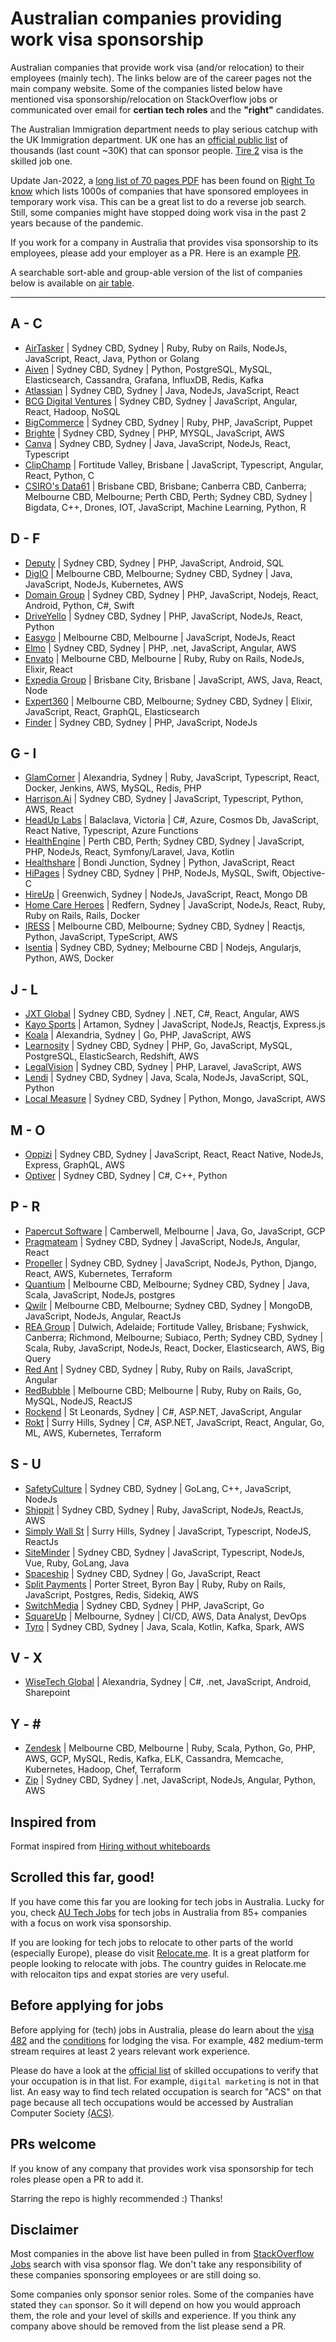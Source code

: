 # Australian companies providing work visa sponsorship

Australian companies that provide work visa (and/or relocation) to their employees (mainly tech).
The links below are of the career pages not the main company website. Some of the companies listed below have mentioned visa sponsorship/relocation on StackOverflow jobs or communicated over email for **certian tech roles** and the **"right"** candidates. 

The Australian Immigration department needs to play serious catchup with the UK Immigration department. UK one has an [official public list](https://www.gov.uk/government/publications/register-of-licensed-sponsors-workers) of thousands (last count ~30K) that can sponsor people. [Tire 2](https://www.gov.uk/tier-2-general) visa is the skilled job one. 

Update Jan-2022, a [long list of 70 pages PDF](https://www.righttoknow.org.au/request/6369/response/17729/attach/4/fa%20200600144%20documents%20released.pdf?cookie_passthrough=1) has been found on [Right To know](https://www.righttoknow.org.au/request/list_of_accredited_sponsors) which lists 1000s of companies that have sponsored employees in temporary work visa. This can be a great list to do a reverse job search. Still, some companies might have stopped doing work visa in the past 2 years because of the pandemic.

If you work for a company in Australia that provides visa sponsorship to its employees, please add your employer as a PR. Here is an example [PR](https://github.com/geshan/au-companies-providing-work-visa-sponsorship/pull/32). 

A searchable sort-able and group-able version of the list of companies below is available on [air table](https://airtable.com/shrgB7IeiaGmIkGug/tblimdYn6HhmTYmD3).

---

## A - C
- [AirTasker](https://www.airtasker.com/careers/) | Sydney CBD, Sydney |  Ruby, Ruby on Rails, NodeJs, JavaScript, React, Java, Python or Golang
- [Aiven](https://aiven.io/careers) | Sydney CBD, Sydney | Python, PostgreSQL, MySQL, Elasticsearch, Cassandra, Grafana, InfluxDB, Redis, Kafka
- [Atlassian](https://www.atlassian.com/company/careers/sydney) | Sydney CBD, Sydney | Java, NodeJs, JavaScript, React
- [BCG Digital Ventures](https://careers.bcgdv.com/locations/sydney/) | Sydney CBD, Sydney | JavaScript, Angular, React, Hadoop, NoSQL
- [BigCommerce](https://www.bigcommerce.com/careers/) | Sydney CBD, Sydney |  Ruby, PHP, JavaScript, Puppet
- [Brighte](https://brighte.com.au/careers/) | Sydney CBD, Sydney | PHP, MYSQL, JavaScript, AWS
- [Canva](https://www.canva.com/careers/) | Sydney CBD, Sydney | Java, JavaScript, NodeJs, React, Typescript
- [ClipChamp](https://clipchamp.com/en/company/careers) | Fortitude Valley, Brisbane | JavaScript, Typescript, Angular, React, Python, C
- [CSIRO's Data61](https://jobs.csiro.au/search/?q=data61&locationsearch=) | Brisbane CBD, Brisbane; Canberra CBD, Canberra; Melbourne CBD, Melbourne; Perth CBD, Perth; Sydney CBD, Sydney | Bigdata, C++, Drones, IOT, JavaScript, Machine Learning, Python, R 

## D - F
- [Deputy](https://www.deputy.com/au/careers) | Sydney CBD, Sydney |  PHP, JavaScript, Android, SQL
- [DigIO](https://digio.com.au/current-opportunities/) | Melbourne CBD, Melbourne; Sydney CBD, Sydney | Java, JavaScript, NodeJs, Kubernetes, AWS
- [Domain Group](https://domaingroup.csod.com/ux/ats/careersite/4/home?c=domaingroup) | Sydney CBD, Sydney | PHP, JavaScript, Nodejs, React, Android, Python, C#, Swift
- [DriveYello](https://www.driveyello.com/yello-jobs/) | Sydney CBD, Sydney | PHP, JavaScript, NodeJs, React, Python
- [Easygo](https://easygo.io/careers/) | Melbourne CBD, Melbourne | JavaScript, NodeJs, React
- [Elmo](https://elmosoftware.com.au/jobs/) | Sydney CBD, Sydney | PHP, .net, JavaScript, Angular, AWS
- [Envato](https://envato.com/careers/) | Melbourne CBD, Melbourne | Ruby, Ruby on Rails, NodeJs, Elixir, React
- [Expedia Group](https://lifeatexpedia.com/jobs?location=Australia) | Brisbane City, Brisbane | JavaScript, AWS, Java, React, Node
- [Expert360](https://expert360.com/company/careers) |  Melbourne CBD, Melbourne; Sydney CBD, Sydney | Elixir, JavaScript, React, GraphQL, Elasticsearch 
- [Finder](https://www.finder.com.au/careers) |  Sydney CBD, Sydney | PHP, JavaScript, NodeJs 

## G - I
- [GlamCorner](https://www.glamcorner.com.au/opportunities) | Alexandria, Sydney | Ruby, JavaScript, Typescript, React, Docker, Jenkins, AWS, MySQL, Redis, PHP
- [Harrison.Ai](https://www.harrison.ai/careers) | Sydney CBD, Sydney | JavaScript, Typescript, Python, AWS, React
- [HeadUp Labs](https://www.headuplabs.com/careers) | Balaclava, Victoria | C#, Azure, Cosmos Db, JavaScript, React Native, Typescript, Azure Functions 
- [HealthEngine](https://careers.healthengine.com.au/opportunities/) | Perth CBD, Perth; Sydney CBD, Sydney | JavaScript, PHP, NodeJs, React, Symfony/Laravel, Java, Kotlin
- [Healthshare](https://www.healthsharedigital.com/company/careers/) | Bondi Junction, Sydney | Python, JavaScript, React
- [HiPages](https://hipagesgroup.com.au/careers/) | Sydney CBD, Sydney | PHP, NodeJs, MySQL, Swift, Objective-C
- [HireUp](https://hireup.com.au/careers/) | Greenwich, Sydney | NodeJs, JavaScript, React, Mongo DB
- [Home Care Heroes](https://homecareheroes.com.au/careers) | Redfern, Sydney | JavaScript, NodeJs, React, Ruby, Ruby on Rails, Rails, Docker
- [IRESS](https://www.iress.com/au/company/join-us/) | Melbourne CBD, Melbourne; Sydney CBD, Sydney | Reactjs, Python, JavaScript, TypeScript, AWS
- [Isentia](https://www.isentia.com/careers/) | Sydney CBD, Sydney; Melbourne CBD | Nodejs, Angularjs, Python, AWS, Docker 

## J - L
- [JXT Global](https://www.jxt.com.au/join-us) | Sydney CBD, Sydney | .NET, C#, React, Angular, AWS
- [Kayo Sports](https://www.linkedin.com/company/kayo-sports/jobs/) | Artamon, Sydney | JavaScript, NodeJs, Reactjs, Express.js 
- [Koala](https://www.linkedin.com/company/koala-mattress/jobs/) | Alexandria, Sydney | Go, PHP, JavaScript, AWS
- [Learnosity](https://learnosity.com/company/careers/) | Sydney CBD, Sydney | PHP, Go, JavaScript, MySQL, PostgreSQL, ElasticSearch, Redshift, AWS
- [LegalVision](https://legalvision.com.au/careers/) | Sydney CBD, Sydney | PHP, Laravel, JavaScript, AWS
- [Lendi](https://lendi.recruiterbox.com/) | Sydney CBD, Sydney | Java, Scala, NodeJs, JavaScript, SQL, Python
- [Local Measure](https://www.localmeasure.com/company/careers) | Sydney CBD, Sydney | Python, Mongo, JavaScript, AWS

## M - O
- [Oppizi](https://www.oppizi.com/jobs/) | Sydney CBD, Sydney | JavaScript, React, React Native, NodeJs, Express, GraphQL, AWS
- [Optiver](https://www.optiver.com/ap/en/job-opportunities) | Sydney CBD, Sydney | C#, C++, Python

## P - R
- [Papercut Software](https://www.papercut.com/about/careers/) | Camberwell, Melbourne | Java, Go, JavaScript, GCP
- [Pragmateam](https://pragma.team/talent#apply) | Sydney CBD, Sydney | JavaScript, NodeJs, Angular, React
- [Propeller](https://www.propelleraero.com/jobs/sydney/) | Sydney CBD, Sydney | JavaScript, NodeJs, Python, Django, React, AWS, Kubernetes, Terraform 
- [Quantium](https://www.quantium.com/careers/) | Melbourne CBD, Melbourne; Sydney CBD, Sydney | Java, Scala, JavaScript, NodeJs, postgres
- [Qwilr](https://qwilr.com/jobs/) | Melbourne CBD, Melbourne; Sydney CBD, Sydney | MongoDB, JavaScript, NodeJs, Angular, ReactJs
- [REA Group](https://www.rea-group.com/careers/) | Dulwich, Adelaide; Fortitude Valley, Brisbane; Fyshwick, Canberra; Richmond, Melbourne; Subiaco, Perth; Sydney CBD, Sydney | Scala, Ruby, JavaScript, NodeJs, React, Docker, Elasticsearch, AWS, Big Query
- [Red Ant](https://redant.com.au/jobs/) | Sydney CBD, Sydney | Ruby, Ruby on Rails, JavaScript, Angular
- [RedBubble](https://careers.redbubble.com/jobs)  | Melbourne CBD; Melbourne  |  Ruby, Ruby on Rails, Go, MySQL, NodeJS, ReactJS
- [Rockend](https://www.rockend.com/careers) | St Leonards, Sydney | C#, ASP.NET, JavaScript, Angular
- [Rokt](https://www.rokt.com/careers) | Surry Hills, Sydney | C#, ASP.NET, JavaScript, React, Angular, Go, ML, AWS, Kubernetes, Terraform 

## S - U
- [SafetyCulture](https://safetyculture.com/careers/) | Sydney CBD, Sydney | GoLang, C++, JavaScript, NodeJs
- [Shippit](https://www.shippit.com/careers/) | Sydney CBD, Sydney | Ruby, JavaScript, NodeJs, ReactJs, AWS
- [Simply Wall St](https://simplywall.st/careers) | Surry Hills, Sydney | JavaScript, Typescript, NodeJS, ReactJs
- [SiteMinder](https://www.siteminder.com/jobs/) | Sydney CBD, Sydney | JavaScript, Typescript, NodeJs, Vue, Ruby, GoLang, Java
- [Spaceship](https://www.spaceship.com.au/careers) | Sydney CBD, Sydney | Go, JavaScript, React
- [Split Payments](https://www.splitpayments.com.au/careers/) | Porter Street, Byron Bay | Ruby, Ruby on Rails, JavaScript, Postgres, Redis, Sidekiq, AWS
- [SwitchMedia](https://www.switch.tv/careers/) | Sydney CBD, Sydney | PHP, JavaScript, Go
- [SquareUp](https://careers.squareup.com/) | Melbourne, Sydney | CI/CD, AWS, Data Analyst, DevOps
- [Tyro](https://www.tyro.com/careers/) | Sydney CBD, Sydney | Java, Scala, Kotlin, Kafka, Spark, AWS

## V - X
- [WiseTech Global](https://www.wisetechglobal.com/careers/current-openings) | Alexandria, Sydney | C#, .net, JavaScript, Android, Sharepoint

## Y - \#
- [Zendesk](https://www.zendesk.com/jobs/melbourne/) | Melbourne CBD, Melbourne | Ruby, Scala, Python, Go, PHP, AWS, GCP, MySQL, Redis, Kafka, ELK, Cassandra, Memcache, Kubernetes, Hadoop, Chef, Terraform
- [Zip](https://zip.co/careers) | Sydney CBD, Sydney | .net, JavaScript, NodeJs, Angular, Python, AWS

## Inspired from

Format inspired from [Hiring without whiteboards](https://github.com/poteto/hiring-without-whiteboards)

## Scrolled this far, good!

If you have come this far you are looking for tech jobs in Australia. Lucky for you, check [AU Tech Jobs](https://app.autechjobs.ml) for tech jobs in Australia from 85+ companies with a focus on work visa sponsorship.

If you are looking for tech jobs to relocate to other parts of the world (especially Europe), please do visit [Relocate.me](https://relocate.me). It is a great platform for people looking to relocate with jobs. The country guides in Relocate.me with relocaiton tips and expat stories are very useful.

## Before applying for jobs

Before applying for (tech) jobs in Australia, please do learn about the [visa 482](https://immi.homeaffairs.gov.au/visas/getting-a-visa/visa-listing/temporary-skill-shortage-482) and the [conditions](https://immi.homeaffairs.gov.au/visas/getting-a-visa/visa-listing/temporary-skill-shortage-482/medium-term-stream) for lodging the visa. For example, 482 medium-term stream requires at least 2 years relevant work experience.

Please do have a look at the [official list](https://immi.homeaffairs.gov.au/visas/working-in-australia/skill-occupation-list) of skilled occupations to verify that your occupation is in that list. For example, `digital marketing` is not in that list. An easy way to find tech related occupation is search for "ACS" on that page because all tech occupations would be accessed by Australian Computer Society [(ACS)](https://www.acs.org.au/).

## PRs welcome

If you know of any company that provides work visa sponsorship for tech roles please open a PR to add it. 

Starring the repo is highly recommended :) Thanks!

## Disclaimer

Most companies in the above list have been pulled in from [StackOverflow Jobs](https://stackoverflow.com/jobs?l=Australia&d=50&u=Km&v=true) search with visa sponsor flag. We don't take any responsibility of these companies sponsoring employees or are still doing so. 

Some companies only sponsor senior roles. Some of the companies have stated they `can` sponsor. So it will depend on how you would approach them, the role and your level of skills and experience. If you think any company above should be removed from the list please send a PR.
 
